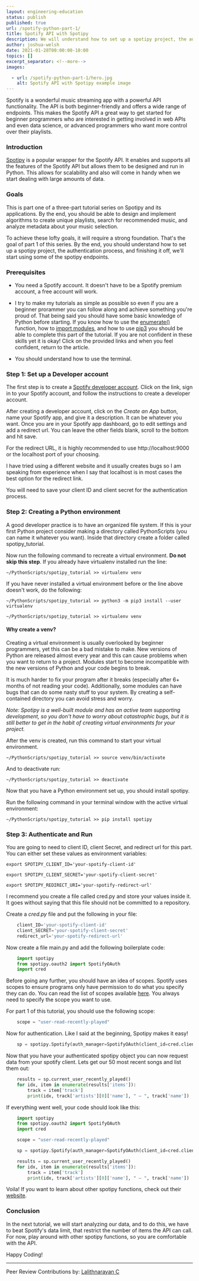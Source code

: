 ```yaml
---
layout: engineering-education
status: publish
published: true
url: /spotify-python-part-1/
title: Spotify API with Spotipy
description: We will understand how to set up a spotipy project, the authentication process, and finishing it off, we'll start using some of the spotipy endpoints.
author: joshua-welsh
date: 2021-01-28T00:00:00-10:00
topics: []
excerpt_separator: <!--more-->
images:

  - url: /spotify-python-part-1/hero.jpg
    alt: Spotify API with Spotipy example image
---
```

Spotify is a wonderful music streaming app with a powerful API functionality. The API is both beginner-friendly and offers a wide range of endpoints. This makes the Spotify API a great way to get started for beginner programmers who are interested in getting involved in web APIs and even data science, or advanced programmers who want more control over their playlists. 
<!--more-->
### Introduction 
[Spotipy](https://spotipy.readthedocs.io/en/2.16.1/) is a popular wrapper for the Spotify API. It enables and supports all the features of the Spotify API but allows them to be designed and run in Python. This allows for scalability and also will come in handy when we start dealing with large amounts of data.

### Goals 
This is part one of a three-part tutorial series on Spotipy and its applications. By the end, you should be able to design and implement algorithms to create unique playlists, search for recommended music, and analyze metadata about your music selection.

To achieve these lofty goals, it will require a strong foundation. That's the goal of part 1 of this series. By the end, you should understand how to set up a spotipy project, the authentication process, and finishing it off, we'll start using some of the spotipy endpoints.

### Prerequisites
- You need a Spotify account. It doesn't have to be a Spotify premium account, a free account will work. 

- I try to make my tutorials as simple as possible so even if you are a beginner prorammer you can follow along and achieve something you're proud of. That being said you should have some basic knowledge of Python before starting. If you know how to use the [enumerate()](https://docs.python.org/3/library/functions.html#enumerate) function, how to [import modules](https://docs.python.org/3/tutorial/modules.html), and how to use [pip3](https://pip.pypa.io/en/stable/) you should be able to complete this part of the tutorial. If you are not confident in these skills yet it is okay! Click on the provided links and when you feel confident, return to the article.

- You should understand how to use the terminal.

### Step 1: Set up a Developer account
The first step is to create a [Spotify developer account](https://developer.spotify.com/dashboard/). Click on the link, sign in to your Spotify account, and follow the instructions to create a developer account.

After creating a developer account, click on the *Create an App* button, name your Spotify app, and give it a description. It can be whatever you want. Once you are in your Spotify app dashboard, go to edit settings and add a redirect url. You can leave the other fields blank, scroll to the bottom and hit save. 

For the redirect URL, it is highly recommended to use http://localhost:9000 or the localhost port of your choosing.

I have tried using a different website and it usually creates bugs so I am speaking from experience when I say that localhost is in most cases the best option for the redirect link.

You will need to save your client ID and client secret for the authentication process.

### Step 2: Creating a Python environment 
A good developer practice is to have an organized file system. If this is your first Python project consider making a directory called PythonScripts (you can name it whatever you want). Inside that directory create a folder called spotipy_tutorial.

Now run the following command to recreate a virtual environment. **Do not skip this step**. If you already have virtualenv installed run the line:

`~/PythonScripts/spotipy_tutorial >> virtualenv venv`

If you have never installed a virtual environment before or the line above doesn't work, do the following: 

`~/PythonScripts/spotipy_tutorial >> python3 -m pip3 install --user virtualenv`

`~/PythonScripts/spotipy_tutorial >> virtualenv venv`

#### Why create a venv?
Creating a virtual environment is usually overlooked by beginner programmers, yet this can be a bad mistake to make. New versions of Python are released almost every year and this can cause problems when you want to return to a project. Modules start to become incompatible with the new versions of Python and your code begins to break. 

It is much harder to fix your program after it breaks (especially after 6+ months of not reading your code). Additionally, some modules can have bugs that can do some nasty stuff to your system. By creating a self-contained directory you can avoid  stress and worry. 

*Note: Spotipy is a well-built module and has an active team supporting development, so you don't have to worry about catastrophic bugs, but it is still better to get in the habit of creating virtual environments for your project.*

After the venv is created, run this command to start your virtual environment. 

`~/PythonScripts/spotipy_tutorial >> source venv/bin/activate`

And to deactivate run:

`~/PythonScripts/spotipy_tutorial >> deactivate`  

Now that you have a Python environment set up, you should install spotipy.

Run the following command in your terminal window with the active virtual environment:

`~/PythonScripts/spotipy_tutorial >> pip install spotipy`

### Step 3: Authenticate and Run 
You are going to need to client ID, client Secret, and redirect url for this part. You can either set these values as environment variables:

`export SPOTIPY_CLIENT_ID='your-spotify-client-id'`

`export SPOTIPY_CLIENT_SECRET='your-spotify-client-secret'`   

`export SPOTIPY_REDIRECT_URI='your-spotify-redirect-url'`

I recommend you create a file called cred.py and store your values inside it. It goes without saying that this file should not be committed to a repository. 

Create a _cred.py_ file and put the following in your file: 
```py
    client_ID='your-spotify-client-id'
    client_SECRET='your-spotify-client-secret'   
    redirect_url='your-spotify-redirect-url'
```

Now create a file main.py and add the following boilerplate code: 
```py
    import spotipy
    from spotipy.oauth2 import SpotifyOAuth
    import cred 
```

Before going any further, you should have an idea of scopes. Spotify uses scopes to ensure programs only have permission to do what you specify they can do. You can read the list of scopes available [here](https://developer.spotify.com/documentation/general/guides/scopes/). You always need to specify the scope you want to use. 

For part 1 of this tutorial, you should use the following scope: 
```py
    scope = "user-read-recently-played"
```

Now for authentication. Like I said at the beginning, Spotipy makes it easy! 
```py
    sp = spotipy.Spotify(auth_manager=SpotifyOAuth(client_id=cred.client_id, client_secret= cred.client_secret, redirect_uri=cred.redirect_url, scope=scope))
```

Now that you have your authenticated spotipy object you can now request data from your spotify client. Lets get our 50 most recent songs and list them out:
```py
    results = sp.current_user_recently_played()
    for idx, item in enumerate(results['items']):
        track = item['track']
        print(idx, track['artists'][0]['name'], " – ", track['name'])

```

If everything went well, your code should look like this:
```py
    import spotipy
    from spotipy.oauth2 import SpotifyOAuth
    import cred

    scope = "user-read-recently-played"

    sp = spotipy.Spotify(auth_manager=SpotifyOAuth(client_id=cred.client_id, client_secret= cred.client_secret, redirect_uri=cred.redirect_url, scope=scope))

    results = sp.current_user_recently_played()
    for idx, item in enumerate(results['items']):
        track = item['track']
        print(idx, track['artists'][0]['name'], " – ", track['name'])
```

Voila! If you want to learn about other spotipy functions, check out their [website](https://spotipy.readthedocs.io/en/2.16.1/).

### Conclusion
In the next tutorial, we will start analyzing our data, and to do this, we have to beat Spotify's data limit, that restrict the number of items the API can call. For now, play around with other spotipy functions, so you are comfortable with the API.  

Happy Coding!

---
Peer Review Contributions by: [Lalithnarayan C](/authors/lalithnarayan-c/)
